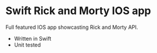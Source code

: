 # Swift Rick and Morty IOS app

Full featured IOS app showcasting Rick and Morty API.

- Written in Swift
- Unit tested

